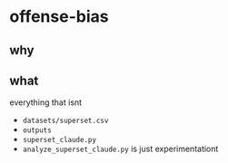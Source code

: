 # offense-bias

## why

## what
everything that isnt 
* `datasets/superset.csv`
* `outputs`
* `superset_claude.py`
* `analyze_superset_claude.py`
is just experimentationt